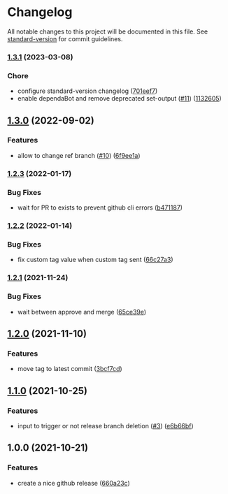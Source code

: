 # Changelog

All notable changes to this project will be documented in this file. See [standard-version](https://github.com/conventional-changelog/standard-version) for commit guidelines.

### [1.3.1](https://github.com/cresh-io/action-conventional-release/compare/v1.3.0...v1.3.1) (2023-03-08)


### Chore

* configure standard-version changelog ([701eef7](https://github.com/cresh-io/action-conventional-release/commit/701eef7b2e9bc75818c34d81e105eeadc411d613))
* enable dependaBot and remove deprecated set-output ([#11](https://github.com/cresh-io/action-conventional-release/issues/11)) ([1132605](https://github.com/cresh-io/action-conventional-release/commit/11326053856f121e9c9f3b5383b780a8317206aa))

## [1.3.0](https://github.com/cresh-io/action-conventional-release/compare/v1.2.3...v1.3.0) (2022-09-02)


### Features

* allow to change ref branch ([#10](https://github.com/cresh-io/action-conventional-release/issues/10)) ([6f9ee1a](https://github.com/cresh-io/action-conventional-release/commit/6f9ee1a4de79bfe1aed811c5ecf1cc203e7ba85f))

### [1.2.3](https://github.com/cresh-io/action-conventional-release/compare/v1.2.2...v1.2.3) (2022-01-17)


### Bug Fixes

* wait for PR to exists to prevent github cli errors ([b471187](https://github.com/cresh-io/action-conventional-release/commit/b4711878c18f01c485c5032664b4aaa5da26920c))

### [1.2.2](https://github.com/cresh-io/action-conventional-release/compare/v1.2.1...v1.2.2) (2022-01-14)


### Bug Fixes

* fix custom tag value when custom tag sent ([66c27a3](https://github.com/cresh-io/action-conventional-release/commit/66c27a35aa12286964be144052e0046a2f8ab226))

### [1.2.1](https://github.com/cresh-io/action-conventional-release/compare/v1.2.0...v1.2.1) (2021-11-24)


### Bug Fixes

* wait between approve and merge ([65ce39e](https://github.com/cresh-io/action-conventional-release/commit/65ce39e5c097dcc198c3f08d013dd595267ef19c))

## [1.2.0](https://github.com/cresh-io/action-conventional-release/compare/v1.1.0...v1.2.0) (2021-11-10)


### Features

* move tag to latest commit ([3bcf7cd](https://github.com/cresh-io/action-conventional-release/commit/3bcf7cded9488e20b253c265141535a63719b12c))

## [1.1.0](https://github.com/cresh-io/action-conventional-release/compare/v1.0.0...v1.1.0) (2021-10-25)


### Features

* input to trigger or not release branch deletion ([#3](https://github.com/cresh-io/action-conventional-release/issues/3)) ([e6b66bf](https://github.com/cresh-io/action-conventional-release/commit/e6b66bf32b4924562ac1bffd20b2567c304389fb))

## 1.0.0 (2021-10-21)


### Features

* create a nice github release ([660a23c](https://github.com/cresh-io/action-conventional-release/commit/660a23cd7dcf6f3711c3f8798ca6240d864d60d0))

